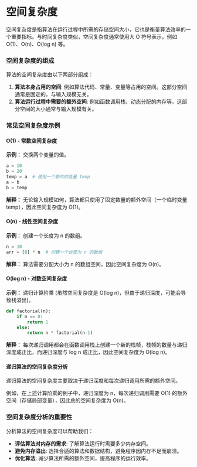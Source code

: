 # 空间复杂度

空间复杂度是指算法在运行过程中所需的存储空间大小，它也是衡量算法效率的一个重要指标。与时间复杂度类似，空间复杂度通常使用大 O 符号表示，例如 O(1)、O(n)、O(log n) 等。

###  空间复杂度的组成

算法的空间复杂度由以下两部分组成：

1. **算法本身占用的空间**:  例如算法代码、常量、变量等占用的空间。这部分空间通常是固定的，与输入规模无关。
2. **算法运行过程中需要的额外空间**: 例如函数调用栈、动态分配的内存等。这部分空间的大小通常与输入规模有关。

###  常见空间复杂度示例

####  O(1) - 常数空间复杂度

**示例：** 交换两个变量的值。

```python
a = 10
b = 20
temp = a  # 使用一个额外的变量 temp
a = b
b = temp
```

**解释：** 无论输入规模如何，算法都只使用了固定数量的额外空间（一个临时变量 temp），因此空间复杂度为 O(1)。

####  O(n) - 线性空间复杂度

**示例：** 创建一个长度为 n 的数组。

```python
n = 10
arr = [0] * n  # 创建一个长度为 n 的数组
```

**解释：** 算法需要分配大小为 n 的数组空间，因此空间复杂度为 O(n)。

####  O(log n) - 对数空间复杂度

**示例：** 递归计算阶乘 (虽然空间复杂度是 O(log n)，但由于递归深度，可能会导致栈溢出)。

```python
def factorial(n):
    if n == 0:
        return 1
    else:
        return n * factorial(n-1)
```

**解释：** 每次递归调用都会在函数调用栈上创建一个新的栈帧，栈帧的数量与递归深度成正比，而递归深度与 log n 成正比，因此空间复杂度为 O(log n)。

####  递归算法的空间复杂度分析

递归算法的空间复杂度主要取决于递归深度和每次递归调用所需的额外空间。

例如，在上述计算阶乘的例子中，递归深度为 n，每次递归调用需要 O(1) 的额外空间（存储局部变量），因此总的空间复杂度为 O(n)。

###  空间复杂度分析的重要性

分析算法的空间复杂度可以帮助我们：

* **评估算法对内存的需求**:  了解算法运行时需要多少内存空间。
* **避免内存溢出**:  选择合适的算法和数据结构，避免程序因内存不足而崩溃。
* **优化算法**:  减少算法所需的额外空间，提高程序的运行效率。
